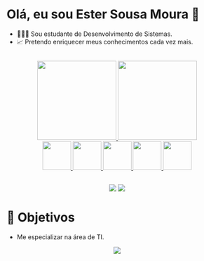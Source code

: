 # Olá, eu sou Ester Sousa Moura 👋 
- 👩🏾‍💻 Sou estudante de Desenvolvimento de Sistemas.
- 📈 Pretendo enriquecer meus conhecimentos cada vez mais.
##

<div align="center">
  <a href="https://github.com/bistecateca">
  <img height="180em" src="https://github-readme-stats.vercel.app/api?username=bistecateca&show_icons=true&theme=radical&include_all_commits=true&count_private=true"/>
  <img height="180em" src="https://github-readme-stats.vercel.app/api/top-langs/?username=bistecateca&layout=compact&langs_count=7&theme=radical"/>
</div>


<div align="center"> 
<img src="https://cdn.jsdelivr.net/gh/devicons/devicon/icons/css3/css3-original.svg" height="65" width="65"/>
<img src="https://cdn.jsdelivr.net/gh/devicons/devicon/icons/html5/html5-original.svg" height="65" width="65"/>
<img src="https://cdn.jsdelivr.net/gh/devicons/devicon/icons/javascript/javascript-original.svg" height="65" width="65" /> 
<img src="https://cdn.jsdelivr.net/gh/devicons/devicon/icons/python/python-original-wordmark.svg" height="65" width="65" />
<img src="https://cdn.jsdelivr.net/gh/devicons/devicon/icons/androidstudio/androidstudio-original.svg" height="65" width="65"/>
</div>      

##

<div align="center">
   <a href = "mailto:contatoester.moura.sousa1010@gmail.com"><img src="https://img.shields.io/badge/Gmail-D14836?style=for-the-badge&logo=gmail&logoColor=white" target="_blank"></a>
  <a href="https://www.linkedin.com/in/ester-sousa-moura-1a189b208/" target="_blank"><img src="https://img.shields.io/badge/-LinkedIn-%230077B5?style=for-the-badge&logo=linkedin&logoColor=white" target="_blank"></a> 


</div>

# 📌 Objetivos
- Me especializar na área de TI. 

<div align="center">
<img src="https://c.tenor.com/bCfpwMjfAi0AAAAM/cat-typing.gif"/>
</div>

